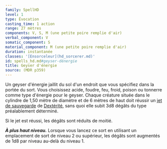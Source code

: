 ```yaml
---
family: SpellHD
level: 1
type: Évocation
casting_time: 1 action
range: 27 mètres
components: V, S, M (une petite poire remplie d'air)
verbal_component: V
somatic_component: S
material_component: M (une petite poire remplie d'air)
duration: instantanée
classes: '[Ensorceleur](hd_sorcerer.md)'
id: spells_hd.md#geyser-dénergie
title: Geyser d'énergie
source: (MDR p359)
---
```


Un geyser d'énergie jaillit du sol d'un endroit que vous spécifiez dans la portée du sort. Vous choisissez acide, foudre, feu, froid, poison ou tonnerre comme type d'énergie pour le geyser. Chaque créature située dans le cylindre de 1,50 mètre de diamètre et de 6 mètres de haut doit réussir un [jet de sauvegarde](hd_abilities_jets_de_sauvegarde.md) de [Dextérité](hd_abilities_dexterity.md), sans quoi elle subit 3d8 dégâts du type préalablement déterminé.

Si le jet est réussi, les dégâts sont réduits de moitié.

**_À plus haut niveau._** Lorsque vous lancez ce sort en utilisant un emplacement de sort de niveau 2 ou supérieur, les dégâts sont augmentés de 1d8 par niveau au-delà du niveau 1.

